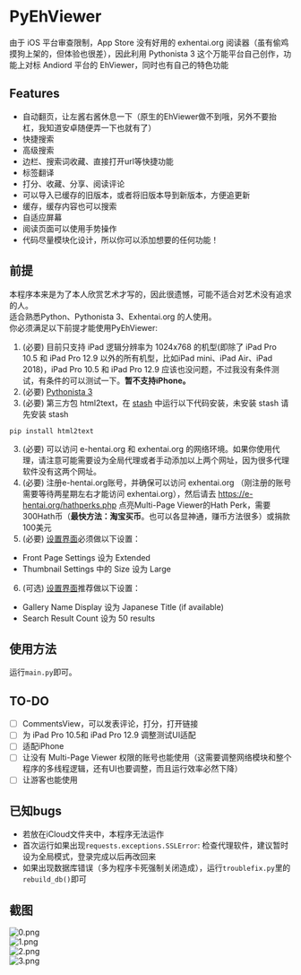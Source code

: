 # PyEhViewer
由于 iOS 平台审查限制，App Store 没有好用的 exhentai.org 阅读器（虽有偷鸡摸狗上架的，但体验也很差），因此利用 Pythonista 3 这个万能平台自己创作，功能上对标 Andiord 平台的 EhViewer，同时也有自己的特色功能

## Features
- 自动翻页，让左酱右酱休息一下（原生的EhViewer做不到哦，另外不要抬杠，我知道安卓随便弄一下也就有了）
- 快捷搜索
- 高级搜索
- 边栏、搜索词收藏、直接打开url等快捷功能
- 标签翻译
- 打分、收藏、分享、阅读评论
- 可以导入已缓存的旧版本，或者将旧版本导到新版本，方便追更新
- 缓存，缓存内容也可以搜索
- 自适应屏幕
- 阅读页面可以使用手势操作
- 代码尽量模块化设计，所以你可以添加想要的任何功能！

## 前提
本程序本来是为了本人欣赏艺术才写的，因此很遗憾，可能不适合对艺术没有追求的人。  
适合熟悉Python、Pythonista 3、Exhentai.org 的人使用。  
你必须满足以下前提才能使用PyEhViewer:
1. (必要) 目前只支持 iPad 逻辑分辨率为 1024x768 的机型(即除了 iPad Pro 10.5 和 iPad Pro 12.9 以外的所有机型，比如iPad mini、iPad Air、iPad 2018)，iPad Pro 10.5 和 iPad Pro 12.9 应该也没问题，不过我没有条件测试，有条件的可以测试一下。**暂不支持iPhone。**
1. (必要) [Pythonista 3](https://apps.apple.com/cn/app/pythonista-3/id1085978097)
2. (必要) 第三方包 html2text，在 [stash](https://github.com/ywangd/stash) 中运行以下代码安装，未安装 stash 请先安装 stash

```
pip install html2text
```
3. (必要) 可以访问 e-hentai.org 和 exhentai.org 的网络环境。如果你使用代理，请注意可能需要设为全局代理或者手动添加以上两个网址，因为很多代理软件没有这两个网址。
4. (必要) 注册e-hentai.org账号，并确保可以访问 exhentai.org （刚注册的账号需要等待两星期左右才能访问 exhentai.org），然后请去 https://e-hentai.org/hathperks.php 点亮Multi-Page Viewer的Hath Perk，需要300Hath币（**最快方法：淘宝买币**。也可以各显神通，赚币方法很多）或捐款100美元
5. (必要) [设置界面](https://exhentai.org/uconfig.php)必须做以下设置：

- Front Page Settings 设为 Extended
- Thumbnail Settings 中的 Size 设为 Large

6. (可选) [设置界面](https://exhentai.org/uconfig.php)推荐做以下设置：

- Gallery Name Display 设为 Japanese Title (if available)
- Search Result Count 设为 50 results

## 使用方法
运行`main.py`即可。

## TO-DO
- [ ] CommentsView，可以发表评论，打分，打开链接
- [ ] 为 iPad Pro 10.5和 iPad Pro 12.9 调整测试UI适配
- [ ] 适配iPhone
- [ ] 让没有 Multi-Page Viewer 权限的账号也能使用（这需要调整网络模块和整个程序的多线程逻辑，还有UI也要调整，而且运行效率必然下降）
- [ ] 让游客也能使用

## 已知bugs
- 若放在iCloud文件夹中，本程序无法运作
- 首次运行如果出现`requests.exceptions.SSLError`: 检查代理软件，建议暂时设为全局模式，登录完成以后再改回来
- 如果出现数据库错误（多为程序卡死强制关闭造成），运行`troublefix.py`里的`rebuild_db()`即可

## 截图
![0.png](https://github.com/Gandum2077/PyEhViewer/blob/master/screenshots/0.png)  
![1.png](https://github.com/Gandum2077/PyEhViewer/blob/master/screenshots/1.png)  
![2.png](https://github.com/Gandum2077/PyEhViewer/blob/master/screenshots/2.png)  
![3.png](https://github.com/Gandum2077/PyEhViewer/blob/master/screenshots/3.png)